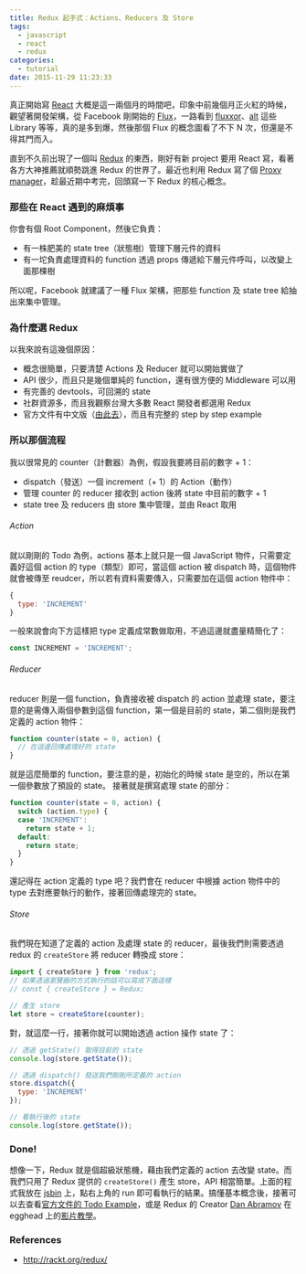 ```yaml
---
title: Redux 起手式：Actions、Reducers 及 Store
tags:
  - javascript
  - react
  - redux
categories:
  - tutorial
date: 2015-11-29 11:23:33
---
```

真正開始寫 [React](https://facebook.github.io/react/) 大概是這一兩個月的時間吧，印象中前幾個月正火紅的時候，觀望著開發架構，從 Facebook 剛開始的 [Flux](https://github.com/facebook/flux)，一路看到 [fluxxor](https://github.com/BinaryMuse/fluxxor)、[alt](https://github.com/goatslacker/alt) 這些 Library 等等，真的是多到爆，然後那個 Flux 的概念圖看了不下 N 次，但還是不得其門而入。

直到不久前出現了一個叫 [Redux](github.com/rackt/redux) 的東西，剛好有新 project 要用 React 寫，看著各方大神推薦就順勢跳進 Redux 的世界了。最近也利用 Redux 寫了個 [Proxy manager](https://github.com/jigsawye/node-proxy-manager-client)，趁最近期中考完，回頭寫一下 Redux 的核心概念。

<!-- more -->
<!-- toc -->

### 那些在 React 遇到的麻煩事

你會有個 Root Component，然後它負責：
- 有一株肥美的 state tree（狀態樹）管理下層元件的資料
- 有一坨負責處理資料的 function 透過 props 傳遞給下層元件呼叫，以改變上面那棵樹

所以呢，Facebook 就建議了一種 Flux 架構，把那些 function 及 state tree 給抽出來集中管理。

### 為什麼選 Redux

以我來說有這幾個原因：
- 概念很簡單，只要清楚 Actions 及 Reducer 就可以開始實做了
- API 很少，而且只是幾個單純的 function，還有很方便的 Middleware 可以用
- 有完善的 devtools，可回溯的 state
- 社群資源多，而且我觀察台灣大多數 React 開發者都選用 Redux
- 官方文件有中文版（[由此去](http://chentsulin.github.io/redux/)），而且有完整的 step by step example

### 所以那個流程

我以很常見的 counter（計數器）為例，假設我要將目前的數字 + 1：
- dispatch（發送）一個 increment（+ 1）的 Action（動作）
- 管理 counter 的 reducer 接收到 action 後將 state 中目前的數字 + 1
- state tree 及 reducers 由 store 集中管理，並由 React 取用

###### Action

就以剛剛的 Todo 為例，actions 基本上就只是一個 JavaScript 物件，只需要定義好這個 action 的 type（類型）即可，當這個 action 被 dispatch 時，這個物件就會被傳至 reudcer，所以若有資料需要傳入，只需要加在這個 action 物件中：
```js
{
  type: 'INCREMENT'
}
```

一般來說會向下方這樣把 type 定義成常數做取用，不過這邊就盡量精簡化了：
```js
const INCREMENT = 'INCREMENT';
```

###### Reducer

reducer 則是一個 function，負責接收被 dispatch 的 action 並處理 state，要注意的是需傳入兩個參數到這個 function，第一個是目前的 state，第二個則是我們定義的 action 物件：
```js
function counter(state = 0, action) {
  // 在這邊回傳處理好的 state
}
```

就是這麼簡單的 function，要注意的是，初始化的時候 state 是空的，所以在第一個參數放了預設的 state。
接著就是撰寫處理 state 的部分：
```js
function counter(state = 0, action) {
  switch (action.type) {
  case 'INCREMENT':
    return state + 1;
  default:
    return state;
  }
}
```

還記得在 action 定義的 type 吧？我們會在 reducer 中根據 action 物件中的 type 去對應要執行的動作，接著回傳處理完的 state。

###### Store

我們現在知道了定義的 action 及處理 state 的 reducer，最後我們則需要透過 redux 的 `createStore` 將 reducer 轉換成 store：
```js
import { createStore } from 'redux';
// 如果透過瀏覽器的方式執行的話可以寫成下面這樣
// const { createStore } = Redux;

// 產生 store
let store = createStore(counter);
```

對，就這麼一行，接著你就可以開始透過 action 操作 state 了：
```js
// 透過 getState() 取得目前的 state
console.log(store.getState());

// 透過 dispatch() 發送我們剛剛所定義的 action
store.dispatch({
  type: 'INCREMENT'
});

// 看執行後的 state
console.log(store.getState());
```

### Done!

想像一下，Redux 就是個超級狀態機，藉由我們定義的 action 去改變 state。而我們只用了 Redux 提供的 `createStore()` 產生 store，API 相當簡單。上面的程式我放在 [jsbin](http://jsbin.com/conezo/edit?js,console) 上，點右上角的 run 即可看執行的結果。搞懂基本概念後，接著可以去查看[官方文件的 Todo Example](http://rackt.org/redux/docs/basics/Actions.html)，或是 Redux 的 Creator [Dan Abramov](https://github.com/gaearon) 在 egghead 上的[影片教學](https://egghead.io/lessons/javascript-redux-the-single-immutable-state-tree?series=getting-started-with-redux)。

### References
- http://rackt.org/redux/
